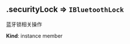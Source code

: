 <a name="module_miot/Bluetooth--module.exports.IBluetoothLE+securityLock"></a>

## .securityLock ⇒ <code>IBluetoothLock</code>
蓝牙锁相关操作

**Kind**: instance member  
